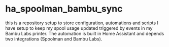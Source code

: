 # ha_spoolman_bambu_sync

this is a repository setup to store configuration, automations and scripts I have setup to keep my spool usage updated triggered by events in my Bambu Labs printer. The automation is built in Home Assistant and depends two integrations (Spoolman and Bambu Labs).
